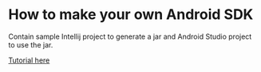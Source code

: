 # How to make your own Android SDK

Contain sample Intellij project to generate a jar and Android Studio project to use the jar.

[Tutorial here](https://medium.com/@yatmanwong/how-to-make-your-own-android-sdk-b4ae531e5b35)